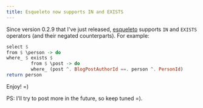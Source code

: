 ```yaml
---
title: Esqueleto now supports IN and EXISTS
---
```


Since version 0.2.9 that I've just released, <a
href="http://hackage.haskell.org/package/esqueleto">esqueleto</a>
supports `IN` and `EXISTS` operators (and their negated counterparts).
For example:

```haskell
select $
from $ \person -> do
where_ $ exists $
         from $ \post -> do
         where_ (post ^. BlogPostAuthorId ==. person ^. PersonId)
return person
```

Enjoy! =)

PS: I'll try to post more in the future, so keep tuned =).
